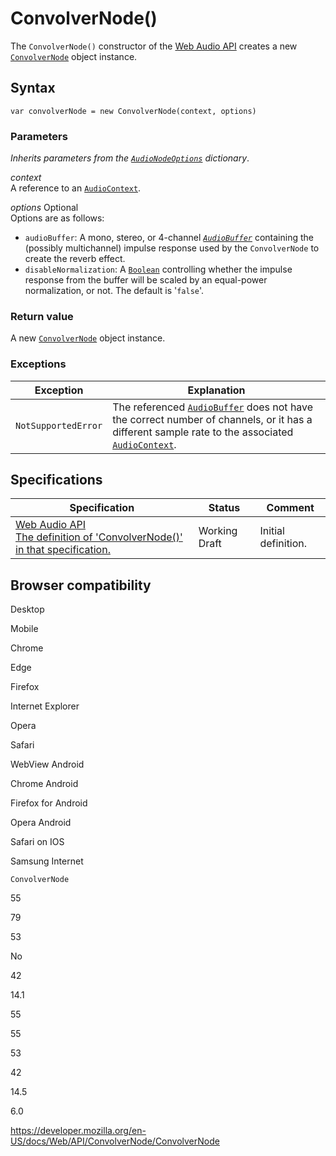 # ConvolverNode()

The `ConvolverNode()` constructor of the [Web Audio API](../web_audio_api) creates a new [`ConvolverNode`](../convolvernode) object instance.

## Syntax

    var convolverNode = new ConvolverNode(context, options)

### Parameters

_Inherits parameters from the [`AudioNodeOptions`](../audionodeoptions) dictionary_.

_context_  
A reference to an [`AudioContext`](../audiocontext).

_options_ <span class="badge inline optional">Optional</span>  
Options are as follows:

- `audioBuffer`: A mono, stereo, or 4-channel _[`AudioBuffer`](../audiobuffer)_ containing the (possibly multichannel) impulse response used by the `ConvolverNode` to create the reverb effect.
- `disableNormalization`: A [`Boolean`](https://developer.mozilla.org/en-US/docs/Web/JavaScript/Reference/Global_Objects/Boolean) controlling whether the impulse response from the buffer will be scaled by an equal-power normalization, or not. The default is '`false`'.

### Return value

A new [`ConvolverNode`](../convolvernode) object instance.

### Exceptions

<table><thead><tr class="header"><th>Exception</th><th>Explanation</th></tr></thead><tbody><tr class="odd"><td><code>NotSupportedError</code></td><td>The referenced <a href="../audiobuffer"><code>AudioBuffer</code></a> does not have the correct number of channels, or it has a different sample rate to the associated <a href="../audiocontext"><code>AudioContext</code></a>.</td></tr></tbody></table>

## Specifications

<table><thead><tr class="header"><th>Specification</th><th>Status</th><th>Comment</th></tr></thead><tbody><tr class="odd"><td><a href="https://webaudio.github.io/web-audio-api/#dom-convolvernode-convolvernode">Web Audio API<br />
<span class="small">The definition of 'ConvolverNode()' in that specification.</span></a></td><td><span class="spec-wd">Working Draft</span></td><td>Initial definition.</td></tr></tbody></table>

## Browser compatibility

Desktop

Mobile

Chrome

Edge

Firefox

Internet Explorer

Opera

Safari

WebView Android

Chrome Android

Firefox for Android

Opera Android

Safari on IOS

Samsung Internet

`ConvolverNode`

55

79

53

No

42

14.1

55

55

53

42

14.5

6.0

<a href="https://developer.mozilla.org/en-US/docs/Web/API/ConvolverNode/ConvolverNode" class="_attribution-link">https://developer.mozilla.org/en-US/docs/Web/API/ConvolverNode/ConvolverNode</a>
